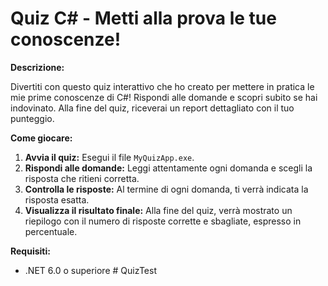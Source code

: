 # Quiz C# - Metti alla prova le tue conoscenze!

**Descrizione:**

Divertiti con questo quiz interattivo che ho creato per mettere in pratica le mie prime conoscenze di C#!
Rispondi alle domande e scopri subito se hai indovinato.
Alla fine del quiz, riceverai un report dettagliato con il tuo punteggio.

**Come giocare:**

1. **Avvia il quiz:** Esegui il file `MyQuizApp.exe`.
2. **Rispondi alle domande:** Leggi attentamente ogni domanda e scegli la risposta che ritieni corretta.
3. **Controlla le risposte:** Al termine di ogni domanda, ti verrà indicata la risposta esatta.
4. **Visualizza il risultato finale:** Alla fine del quiz, verrà mostrato un riepilogo con il numero di risposte corrette e sbagliate, espresso in percentuale.

**Requisiti:**
* .NET 6.0 o superiore
#   Q u i z T e s t  
 